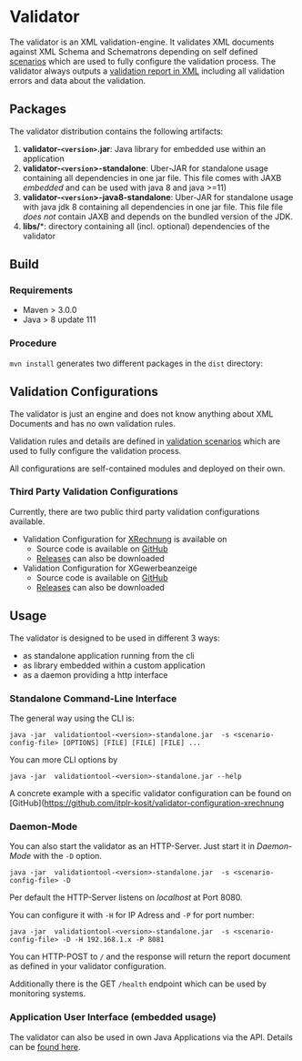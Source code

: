 # Validator

The validator is an XML validation-engine. It validates XML documents against XML Schema and Schematrons depending on self defined [scenarios](docs/configurations) which are used to fully configure the validation process.
The validator always outputs a [validation report in XML](docs/configurations.md#validators-report) including all validation errors and data about the validation.

## Packages

The validator distribution contains the following artifacts:

1. **validator-`<version>`.jar**: Java library for embedded use within an application
1. **validator-`<version`>-standalone**: Uber-JAR for standalone usage containing all dependencies in one jar file. This file comes with JAXB *embedded* and can be used with java 8 and java >=11)
1. **validator-`<version`>-java8-standalone**: Uber-JAR for standalone usage with java jdk 8 containing all dependencies in one jar file. This file file *does not* contain JAXB and depends on the bundled version of the JDK.
1. **libs/***: directory containing all (incl. optional) dependencies of the validator      

## Build

### Requirements

* Maven > 3.0.0
* Java > 8 update 111

### Procedure

 `mvn install` generates two different packages in the `dist` directory:

## Validation Configurations

The validator is just an engine and does not know anything about XML Documents and has no own validation rules.

Validation rules and details are defined in [validation scenarios](docs/configurations) which are used to fully configure the validation process.

All configurations are self-contained modules and deployed on their own.

### Third Party Validation Configurations

Currently, there are two public third party validation configurations available.

* Validation Configuration for [XRechnung](http://www.xoev.de/de/xrechnung) is available on
  * Source code is available on [GitHub](https://github.com/itplr-kosit/validator-configuration-xrechnung)
  * [Releases](https://github.com/itplr-kosit/validator-configuration-xrechnung/releases) can also be downloaded
* Validation Configuration for XGewerbeanzeige
  * Source code is available on [GitHub](https://github.com/itplr-kosit/validator-configuration-xgewerbeanzeige)
  * [Releases](https://github.com/itplr-kosit/validator-configuration-xgewerbeanzeige/releases) can also be downloaded

## Usage

The validator is designed to be used in different 3 ways: 

- as standalone application running from the cli
- as library embedded within a custom application
- as a daemon providing a http interface


### Standalone Command-Line Interface

The general way using the CLI is:

```shell
java -jar  validationtool-<version>-standalone.jar  -s <scenario-config-file> [OPTIONS] [FILE] [FILE] [FILE] ...
```

You can more CLI options by

```shell
java -jar  validationtool-<version>-standalone.jar --help
```

A concrete example with a specific validator configuration can be found on [GitHub](https://github.com/itplr-kosit/validator-configuration-xrechnung

### Daemon-Mode

You can also start the validator as an HTTP-Server. Just start it in _Daemon-Mode_ with the `-D` option.

```shell
java -jar  validationtool-<version>-standalone.jar  -s <scenario-config-file> -D
```

Per default the HTTP-Server listens on _localhost_ at Port 8080.

You can configure it with `-H` for IP Adress and `-P` for port number:

```shell
java -jar  validationtool-<version>-standalone.jar  -s <scenario-config-file> -D -H 192.168.1.x -P 8081
```

You can HTTP-POST to  `/` and the response will return the report document as defined in your validator configuration.

Additionally there is the GET `/health` endpoint which can be used by monitoring systems.

### Application User Interface (embedded usage)

The validator can also be used in own Java Applications via the API. Details can be [found here](./docs/api.md).
